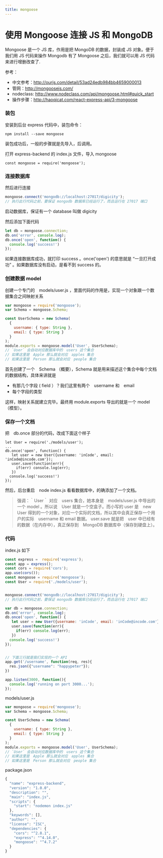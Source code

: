 ```yaml
---
title: mongoose
---
```


# 使用 Mongoose 连接 JS 和 MongoDB

Mongoose 是一个 JS 库，作用是把 MongoDB 的数据，封装成 JS 对象。便于 我们用 JS 代码来操作 Mongodb
有了 Mongoose 之后，我们就可以用 JS 代码来进行增删改查了.

参考：

- 中文参考：http://ourjs.com/detail/53ad24edb984bb4659000013
- 管网：http://mongoosejs.com/
- nodeclass: http://www.nodeclass.com/api/mongoose.html#quick_start
- 操作步骤：http://haoqicat.com/react-express-api/3-mongoose

### 装包

安装到后台 express 代码中，装包命令：

```
npm install --save mongoose
```
装包成功后，一般的步骤就是先导入，后调用。

打开 express-backend 的 index.js 文件，导入 mongoose

```
const mongoose = require('mongoose');
```

### 连接数据库

然后进行连接

```js
mongoose.connect('mongodb://localhost:27017/digicity');
// 执行此行代码之前，要保证 mongodb 数据库已经运行了，而且运行在 27017 端口
```
启动数据库，保证有一个 database 叫做 digicity

然后添加下面代码

```js
let db = mongoose.connection;
db.on('error', console.log);
db.once('open', function() {
  console.log('success!')
});
```
如果连接数据库成功，就打印 success 。once('open') 的意思就是 “一旦打开成功” 。如果数据库没有启动，是看不到 success 的。

### 创建数据 model

创建一个专门的　models/user.js ，里面代码的作用是，实现一个对象跟一个数据集合之间映射关系

```js
var mongoose = require('mongoose');
var Schema = mongoose.Schema;

const UserSchema = new Schema(
  {
    username: { type: String },
    email: { type: String }
  }
);
module.exports = mongoose.model('User', UserSchema);
// `User` 会自动对应数据库中的　users 这个集合
// 如果这里是　Apple 那么就会对应　apples 集合
// 如果这里是　Person 那么就会对应　people 集合
```
首先创建了一个　Schema （概要），Schema 就是用来描述这个集合中每个文档 的数据结构，具体来讲就是

- 有那几个字段 ( field ）？我们这里有两个　username 和　email
- 每个字段的类型

这样，映射关系就建立完毕。最终用 module.exports 导出的就是一个 model （模型）。

### 保存一个文档

把　db.once 部分的代码，改成下面这个样子

```
let User = require('./models/user');
...
db.once('open', function() {
   let user = new User({username: 'inCode', email: 'inCode@incode.com'});
   user.save(function(err){
     if(err) console.log(err);
   })
  console.log('success!')
});
```
然后，后台重启　node index.js 看看数据库中，的确添加了一个文档。

> 强调：｀User｀ 对应　users 集合，她本身是　models/user.js 中导出的一个 model 。所以说　User 就是一个空盒子。而小写的 user 是　new User 得到的一个对象，对应一个实际的文档，所以其中会真正保存一个用户的实际　username 和 email 数据。
user.save 就是把　user 中已经有的数据（在内存中），真正保存到　MongoDB 数据库中（保存到硬盘上）。

### 代码

index.js 如下

```js
const express =  require('express');
const app = express();
const cors = require('cors');
app.use(cors());
const mongoose = require('mongoose');
const User = require('./models/user');


mongoose.connect('mongodb://localhost:27017/digicity');
// 执行此行代码之前，要保证 mongodb 数据库已经运行了，而且运行在 27017 端口

var db = mongoose.connection;
db.on('error', console.log);
db.once('open', function() {
   let user = new User({username: 'inCode', email: 'inCode@incode.com'});
   user.save(function(err){
     if(err) console.log(err);
   })
  console.log('success!')
});


// 下面三行就是我们实现的一个 API
app.get('/username', function(req, res){
  res.json({"username": "happypeter"});
})

app.listen(3000, function(){
  console.log('running on port 3000...');
});
```

models/user.js

```js
var mongoose = require('mongoose');
var Schema = mongoose.Schema;

const UserSchema = new Schema(
  {
    username: { type: String },
    email: { type: String }
  }
);
module.exports = mongoose.model('User', UserSchema);
// `User` 会自动对应数据库中的　users 这个集合
// 如果这里是　Apple 那么就会对应　apples 集合
// 如果这里是　Person 那么就会对应　people 集合
```
package.json

```js
{
  "name": "express-backend",
  "version": "1.0.0",
  "description": "",
  "main": "index.js",
  "scripts": {
    "start": "nodemon index.js"
  },
  "keywords": [],
  "author": "",
  "license": "ISC",
  "dependencies": {
    "cors": "^2.8.1",
    "express": "^4.14.0",
    "mongoose": "^4.7.2"
  }
}
```
